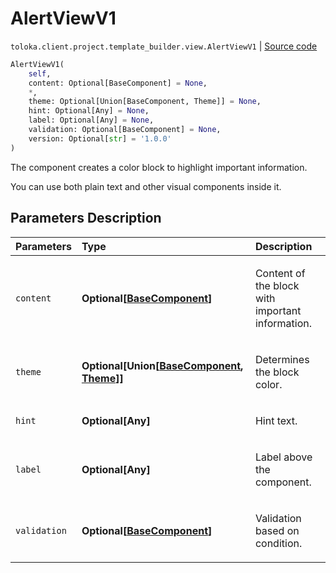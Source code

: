 # AlertViewV1
`toloka.client.project.template_builder.view.AlertViewV1` | [Source code](https://github.com/Toloka/toloka-kit/blob/v0.1.24/src/client/project/template_builder/view.py#L76)

```python
AlertViewV1(
    self,
    content: Optional[BaseComponent] = None,
    *,
    theme: Optional[Union[BaseComponent, Theme]] = None,
    hint: Optional[Any] = None,
    label: Optional[Any] = None,
    validation: Optional[BaseComponent] = None,
    version: Optional[str] = '1.0.0'
)
```

The component creates a color block to highlight important information.


You can use both plain text and other visual components inside it.

## Parameters Description

| Parameters | Type | Description |
| :----------| :----| :-----------|
`content`|**Optional\[[BaseComponent](toloka.client.project.template_builder.base.BaseComponent.md)\]**|<p>Content of the block with important information.</p>
`theme`|**Optional\[Union\[[BaseComponent](toloka.client.project.template_builder.base.BaseComponent.md), [Theme](toloka.client.project.template_builder.view.AlertViewV1.Theme.md)\]\]**|<p>Determines the block color.</p>
`hint`|**Optional\[Any\]**|<p>Hint text.</p>
`label`|**Optional\[Any\]**|<p>Label above the component.</p>
`validation`|**Optional\[[BaseComponent](toloka.client.project.template_builder.base.BaseComponent.md)\]**|<p>Validation based on condition.</p>
